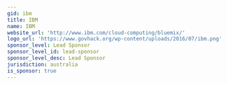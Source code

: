 ```yaml
---
gid: ibm
title: IBM
name: IBM
website_url: 'http://www.ibm.com/cloud-computing/bluemix/'
logo_url: 'https://www.govhack.org/wp-content/uploads/2016/07/ibm.png'
sponsor_level: Lead Sponsor
sponsor_level_id: lead-sponsor
sponsor_level_desc: Lead Sponsor
jurisdiction: australia
is_sponsor: true
---
```

